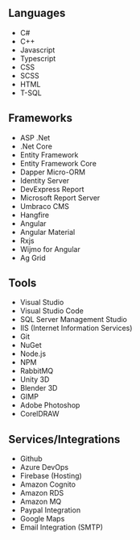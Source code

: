## Languages
- C#
- C++
- Javascript
- Typescript
- CSS
- SCSS
- HTML
- T-SQL

## Frameworks
- ASP .Net
- .Net Core
- Entity Framework
- Entity Framework Core
- Dapper Micro-ORM
- Identity Server
- DevExpress Report
- Microsoft Report Server
- Umbraco CMS
- Hangfire
- Angular
- Angular Material
- Rxjs
- Wijmo for Angular
- Ag Grid

## Tools
- Visual Studio
- Visual Studio Code
- SQL Server Management Studio
- IIS (Internet Information Services)
- Git
- NuGet
- Node.js
- NPM
- RabbitMQ
- Unity 3D
- Blender 3D
- GIMP
- Adobe Photoshop
- CorelDRAW

## Services/Integrations
- Github
- Azure DevOps
- Firebase (Hosting)
- Amazon Cognito
- Amazon RDS
- Amazon MQ
- Paypal Integration
- Google Maps
- Email Integration (SMTP)
